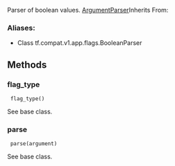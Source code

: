 Parser of boolean values.
[ArgumentParser](https://tensorflow.google.cn/api_docs/python/tf/compat/v1/flags/ArgumentParser)Inherits From: 

### Aliases:
- Class tf.compat.v1.app.flags.BooleanParser
## Methods
### flag_type

```
 flag_type()
```
See base class.
### parse

```
 parse(argument)
```
See base class.
